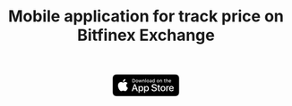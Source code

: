 <p align="center">

  <h1 align="center">Mobile application for track price on Bitfinex Exchange</h3>

  <p align="center">
    <br/>
    <br/>
    <a href="https://itunes.apple.com/us/app/id1441322325">
      <img src="https://raw.githubusercontent.com/CoinWizard/kuna-ticker-app/master/docs/image/download-app-store.png" alt="Available in App Store" />
    </a>
  </p>
</p>
